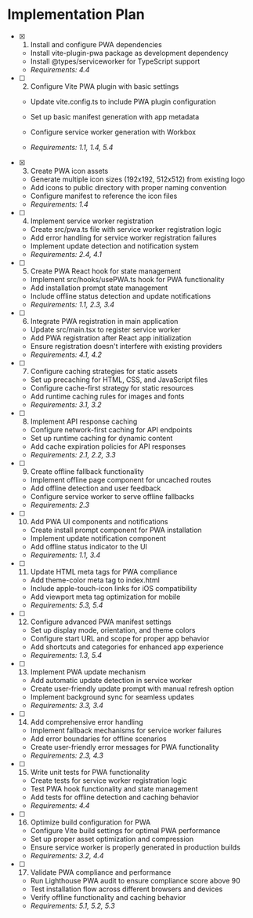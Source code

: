 # Implementation Plan

- [x] 1. Install and configure PWA dependencies


  - Install vite-plugin-pwa package as development dependency
  - Install @types/serviceworker for TypeScript support
  - _Requirements: 4.4_



- [ ] 2. Configure Vite PWA plugin with basic settings
  - Update vite.config.ts to include PWA plugin configuration
  - Set up basic manifest generation with app metadata


  - Configure service worker generation with Workbox
  - _Requirements: 1.1, 1.4, 5.4_

- [x] 3. Create PWA icon assets


  - Generate multiple icon sizes (192x192, 512x512) from existing logo
  - Add icons to public directory with proper naming convention
  - Configure manifest to reference the icon files
  - _Requirements: 1.4_



- [ ] 4. Implement service worker registration
  - Create src/pwa.ts file with service worker registration logic
  - Add error handling for service worker registration failures
  - Implement update detection and notification system
  - _Requirements: 2.4, 4.1_

- [ ] 5. Create PWA React hook for state management
  - Implement src/hooks/usePWA.ts hook for PWA functionality
  - Add installation prompt state management
  - Include offline status detection and update notifications
  - _Requirements: 1.1, 2.3, 3.4_

- [ ] 6. Integrate PWA registration in main application
  - Update src/main.tsx to register service worker
  - Add PWA registration after React app initialization
  - Ensure registration doesn't interfere with existing providers
  - _Requirements: 4.1, 4.2_

- [ ] 7. Configure caching strategies for static assets
  - Set up precaching for HTML, CSS, and JavaScript files
  - Configure cache-first strategy for static resources
  - Add runtime caching rules for images and fonts
  - _Requirements: 3.1, 3.2_

- [ ] 8. Implement API response caching
  - Configure network-first caching for API endpoints
  - Set up runtime caching for dynamic content
  - Add cache expiration policies for API responses
  - _Requirements: 2.1, 2.2, 3.3_

- [ ] 9. Create offline fallback functionality
  - Implement offline page component for uncached routes
  - Add offline detection and user feedback
  - Configure service worker to serve offline fallbacks
  - _Requirements: 2.3_

- [ ] 10. Add PWA UI components and notifications
  - Create install prompt component for PWA installation
  - Implement update notification component
  - Add offline status indicator to the UI
  - _Requirements: 1.1, 3.4_

- [ ] 11. Update HTML meta tags for PWA compliance
  - Add theme-color meta tag to index.html
  - Include apple-touch-icon links for iOS compatibility
  - Add viewport meta tag optimization for mobile
  - _Requirements: 5.3, 5.4_

- [ ] 12. Configure advanced PWA manifest settings
  - Set up display mode, orientation, and theme colors
  - Configure start URL and scope for proper app behavior
  - Add shortcuts and categories for enhanced app experience
  - _Requirements: 1.3, 5.4_

- [ ] 13. Implement PWA update mechanism
  - Add automatic update detection in service worker
  - Create user-friendly update prompt with manual refresh option
  - Implement background sync for seamless updates
  - _Requirements: 3.3, 3.4_

- [ ] 14. Add comprehensive error handling
  - Implement fallback mechanisms for service worker failures
  - Add error boundaries for offline scenarios
  - Create user-friendly error messages for PWA functionality
  - _Requirements: 2.3, 4.3_

- [ ] 15. Write unit tests for PWA functionality
  - Create tests for service worker registration logic
  - Test PWA hook functionality and state management
  - Add tests for offline detection and caching behavior
  - _Requirements: 4.4_

- [ ] 16. Optimize build configuration for PWA
  - Configure Vite build settings for optimal PWA performance
  - Set up proper asset optimization and compression
  - Ensure service worker is properly generated in production builds
  - _Requirements: 3.2, 4.4_

- [ ] 17. Validate PWA compliance and performance
  - Run Lighthouse PWA audit to ensure compliance score above 90
  - Test installation flow across different browsers and devices
  - Verify offline functionality and caching behavior
  - _Requirements: 5.1, 5.2, 5.3_